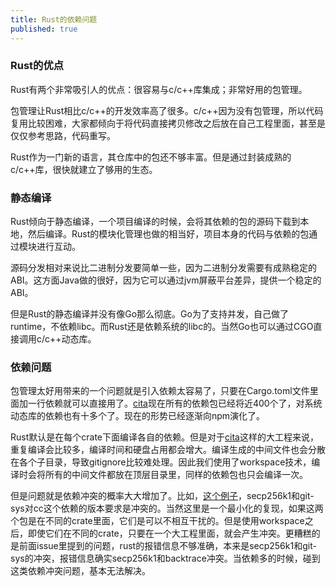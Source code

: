 ```yaml
---
title: Rust的依赖问题
published: true
---
```


### Rust的优点

Rust有两个非常吸引人的优点：很容易与c/c++库集成；非常好用的包管理。

包管理让Rust相比c/c++的开发效率高了很多。c/c++因为没有包管理，所以代码复用比较困难，大家都倾向于将代码直接拷贝修改之后放在自己工程里面，甚至是仅仅参考思路，代码重写。

Rust作为一门新的语言，其仓库中的包还不够丰富。但是通过封装成熟的c/c++库，很快就建立了够用的生态。

### 静态编译

Rust倾向于静态编译，一个项目编译的时候，会将其依赖的包的源码下载到本地，然后编译。Rust的模块化管理也做的相当好，项目本身的代码与依赖的包通过模块进行互动。

源码分发相对来说比二进制分发要简单一些，因为二进制分发需要有成熟稳定的ABI。这方面Java做的很好，因为它可以通过jvm屏蔽平台差异，提供一个稳定的ABI。

但是Rust的静态编译并没有像Go那么彻底。Go为了支持并发，自己做了runtime，不依赖libc。而Rust还是依赖系统的libc的。当然Go也可以通过CGO直接调用c/c++动态库。

### 依赖问题

包管理太好用带来的一个问题就是引入依赖太容易了，只要在Cargo.toml文件里面加一行依赖就可以直接用了。[cita](https://github.com/citahub/cita)现在所有的依赖包已经将近400个了，对系统动态库的依赖也有十多个了。现在的形势已经逐渐向npm演化了。

Rust默认是在每个crate下面编译各自的依赖。但是对于[cita](https://github.com/citahub/cita)这样的大工程来说，重复编译会比较多，编译时间和硬盘占用都会增大。编译生成的中间文件也会分散在各个子目录，导致gitignore比较难处理。因此我们使用了workspace技术，编译时会将所有的中间文件都放在顶层目录里，同样的依赖包也只会编译一次。

但是问题就是依赖冲突的概率大大增加了。比如，[这个例子](https://github.com/rust-lang/cargo/issues/7651)，secp256k1和git-sys对cc这个依赖的版本要求是冲突的。当然这里是一个最小化的复现，如果这两个包是在不同的crate里面，它们是可以不相互干扰的。但是使用workspace之后，即使它们在不同的crate，只要在一个大工程里面，就会产生冲突。更糟糕的是前面issue里提到的问题，rust的报错信息不够准确，本来是secp256k1和git-sys的冲突，报错信息确实secp256k1和backtrace冲突。当依赖多的时候，碰到这类依赖冲突问题，基本无法解决。



